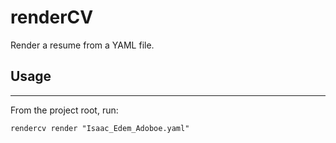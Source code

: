 # renderCV

Render a resume from a YAML file.

## Usage

-----
From the project root, run:

`rendercv render "Isaac_Edem_Adoboe.yaml"`
